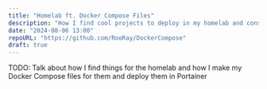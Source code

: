 ```yaml
---
title: "Homelab ft. Docker Compose Files"
description: "How I find cool projects to deploy in my homelab and construct their Docker Compose files!"
date: "2024-08-06 13:00"
repoURL: "https://github.com/RooRay/DockerCompose"
draft: true
---
```


TODO: Talk about how I find things for the homelab and how I make my Docker Compose files for them and deploy them in Portainer